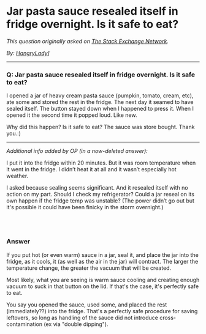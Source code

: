 # Jar pasta sauce resealed itself in fridge overnight. Is it safe to eat?

_This question originally asked on [The Stack Exchange Network](https://dba.stackexchange.com/q/102930)._

_By: [HangryLady](https://dba.stackexchange.com/u/79044)]_
<br><hr>
### Q: Jar pasta sauce resealed itself in fridge overnight. Is it safe to eat?
<p>I opened a jar of heavy cream pasta sauce (pumpkin, tomato, cream, etc), ate some and stored the rest in the fridge. The next day it seamed to have sealed itself. The button stayed down when I happened to press it. When I opened it the second time it popped loud. Like new.</p>

<p>Why did this happen? Is it safe to eat? The sauce was store bought. Thank you.:)</p>

<hr>

<p><em>Additional info added by OP (in a now-deleted answer):</em></p>

<p>I put it into the fridge within 20 minutes. But it was room temperature when it went in the fridge. I didn’t heat it at all and it wasn’t especially hot weather.</p>

<p>I asked because sealing seems significant. And it resealed itself with no action on my part. Should I check my refrigerator? Could a jar reseal on its own happen if the fridge temp was unstable? (The power didn’t go out but it's possible it could have been finicky in the storm overnight.)</p>

<br><br>
### Answer 
<p>If you put hot (or even warm) sauce in a jar, seal it, and place the jar into the fridge, as it cools, it (as well as the air in the jar) will contract. The larger the temperature change, the greater the vacuum that will be created. </p>

<p>Most likely, what you are seeing is warm sauce cooling and creating enough vacuum to suck in that button on the lid. If that's the case, it's perfectly safe to eat.</p>

<p>You say you opened the sauce, used some, and placed the rest (immediately??) into the fridge. That's a perfectly safe procedure for saving leftovers, so long as handling of the sauce did not introduce cross-contamination (ex via "double dipping").</p>

